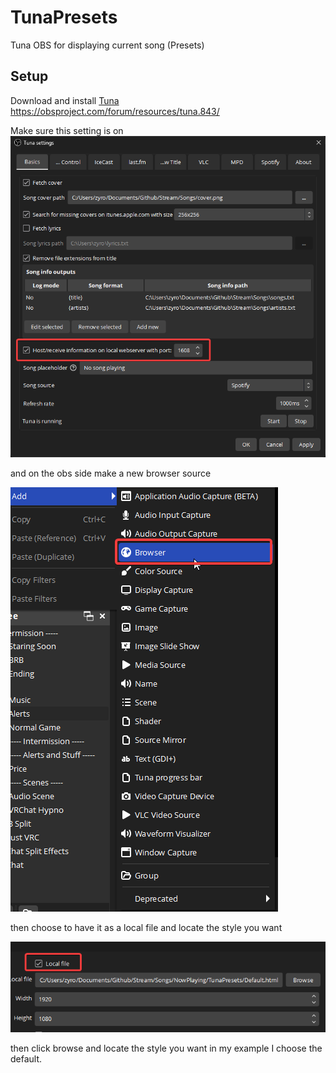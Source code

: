 # TunaPresets
 Tuna OBS for displaying current song (Presets)


## Setup

Download and install [Tuna](https://obsproject.com/forum/resources/tuna.843/)<br>
https://obsproject.com/forum/resources/tuna.843/

Make sure this setting is on
![](setup/tunasettings.png)

and on the obs side make a new browser source

![](setup/tunasettings2.png)

then choose to have it as a local file and locate the style you want

![](setup/tunasettings3.png)

then click browse and locate the style you want in my example I choose the default.

